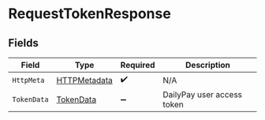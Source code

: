 # RequestTokenResponse


## Fields

| Field                                                   | Type                                                    | Required                                                | Description                                             |
| ------------------------------------------------------- | ------------------------------------------------------- | ------------------------------------------------------- | ------------------------------------------------------- |
| `HttpMeta`                                              | [HTTPMetadata](../../Models/Components/HTTPMetadata.md) | :heavy_check_mark:                                      | N/A                                                     |
| `TokenData`                                             | [TokenData](../../Models/Components/TokenData.md)       | :heavy_minus_sign:                                      | DailyPay user access token                              |